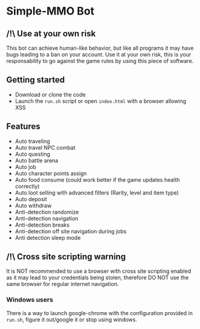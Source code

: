 # Simple-MMO Bot

## /!\ Use at your own risk
This bot can achieve human-like behavior, but like all programs it may have bugs leading to a ban on your account. Use it at your own risk, this is your responsability to go against the game rules by using this piece of software.

## Getting started
 - Download or clone the code
 - Launch the `run.sh` script or open `index.html` with a browser allowing XSS

## Features
 - Auto traveling
 - Auto travel NPC combat
 - Auto questing
 - Auto battle arena
 - Auto job
 - Auto character points assign
 - Auto food consume (could work better if the game updates health correctly)
 - Auto loot selling with advanced filters (Rarity, level and item type)
 - Auto deposit
 - Auto withdraw
 - Anti-detection randomize
 - Anti-detection navigation
 - Anti-detection breaks
 - Anti-detection off site navigation during jobs
 - Anti detection sleep mode

## /!\ Cross site scripting warning
It is NOT recommended to use a browser with cross site scripting enabled as it may lead to your credentials being stolen, therefore DO NOT use the same browser for regular internet navigation.

### Windows users
There is a way to launch google-chrome with the configuration provided in `run.sh`, figure it out/google it or stop using windows. 